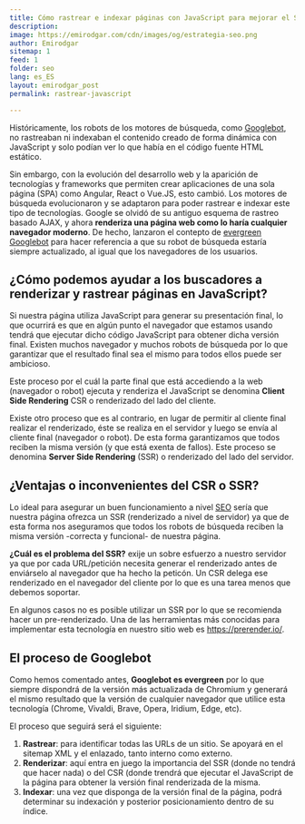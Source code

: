 ```yaml
---
title: Cómo rastrear e indexar páginas con JavaScript para mejorar el SEO
description: 
image: https://emirodgar.com/cdn/images/og/estrategia-seo.png
author: Emirodgar
sitemap: 1
feed: 1
folder: seo
lang: es_ES
layout: emirodgar_post
permalink: rastrear-javascript

--- 
```


Históricamente, los robots de los motores de búsqueda, como [Googlebot](https://emirodgar.com/detectar-googlebot), no rastreaban ni indexaban el contenido creado de forma dinámica con JavaScript y solo podían ver lo que había en el código fuente HTML estático.

Sin embargo, con la evolución del desarrollo web y la aparición de tecnologías y frameworks que permiten crear aplicaciones de una sola página (SPA) como Angular, React o Vue.JS, esto cambió. Los motores de búsqueda evolucionaron y se adaptaron para poder rastrear e indexar este tipo de tecnologías. Google se olvidó de su antiguo esquema de rastreo basado AJAX, y ahora **renderiza una página web como lo haría cualquier navegador moderno**. De hecho, lanzaron el contepto de [evergreen Googlebot](https://developers.google.com/search/blog/2019/05/the-new-evergreen-googlebot) para hacer referencia a que su robot de búsqueda estaría siempre actualizado, al igual que los navegadores de los usuarios.

## ¿Cómo podemos ayudar a los buscadores a renderizar y rastrear páginas en JavaScript?

Si nuestra página utiliza JavaScript para generar su presentación final, lo que ocurrirá es que en algún punto el navegador que estamos usando tendrá que ejecutar dicho código JavaScript para obtener dicha versión final. Existen muchos navegador y muchos robots de búsqueda por lo que garantizar que el resultado final sea el mismo para todos ellos puede ser ambicioso.

Este proceso por el cuál la parte final que está accediendo a la web (navegador o robot) ejecuta y renderiza el JavaScript se denomina **Client Side Rendering** CSR o renderizado del lado del cliente.

Existe otro proceso que es al contrario, en lugar de permitir al cliente final realizar el renderizado, éste se realiza en el servidor y luego se envía al cliente final (navegador o robot). De esta forma garantizamos que todos reciben la misma versión (y que está exenta de fallos). Este proceso se denomina **Server Side Rendering** (SSR) o renderizado del lado del servidor.

## ¿Ventajas o inconvenientes del CSR o SSR?

Lo ideal para asegurar un buen funcionamiento a nivel [SEO](https://emirodgar.com/que-es-el-seo) sería que nuestra página ofrezca un SSR (renderizado a nivel de servidor) ya que de esta forma nos aseguramos que todos los robots de búsqueda reciben la misma versión -correcta y funcional- de nuestra página.

**¿Cuál es el problema del SSR?** exije un sobre esfuerzo a nuestro servidor ya que por cada URL/petición necesita generar el renderizado antes de enviárselo al navegador que ha hecho la peticón. Un CSR delega ese renderizado en el navegador del cliente por lo que es una tarea menos que debemos soportar.

En algunos casos no es posible utilizar un SSR por lo que se recomienda hacer un pre-renderizado. Una de las herramientas más conocidas para implementar esta tecnología en nuestro sitio web es https://prerender.io/.

## El proceso de Googlebot

Como hemos comentado antes, **Googlebot es evergreen** por lo que siempre dispondrá de la versión más actualizada de Chromium y generará el mismo resultado que la versión de cualquier navegador que utilice esta tecnología (Chrome, Vivaldi, Brave, Opera, Iridium, Edge, etc). 

El proceso que seguirá será el siguiente:

 1. **Rastrear**: para identificar todas las URLs de un sitio. Se apoyará en el sitemap XML y el enlazado, tanto interno como externo.
 2. **Renderizar**: aquí entra en juego la importancia del SSR (donde no tendrá que hacer nada) o del CSR (donde trendrá que ejecutar el JavaScript de la página para obtener la versión final renderizada de la misma.
 3. **Indexar**: una vez que disponga de la versión final de la página, podrá determinar su indexación y posterior posicionamiento dentro de su índice.

<!--stackedit_data:
eyJoaXN0b3J5IjpbMjA4NzEyMzc0NV19
-->